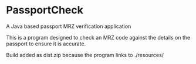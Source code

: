 # PassportCheck
A Java based passport MRZ verification application

This is a program designed to check an MRZ code against the details on the passport to ensure it is accurate.

Build added as dist.zip because the program links to ./resources/
